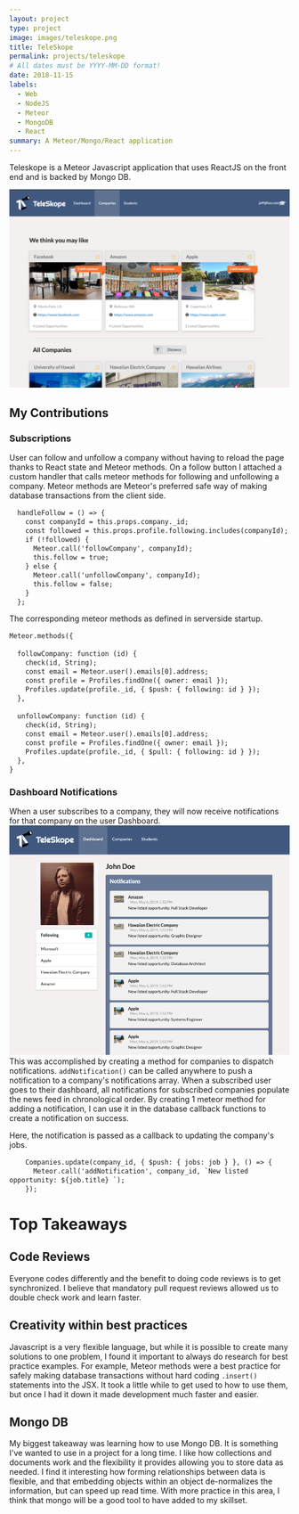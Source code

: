 ```yaml
---
layout: project
type: project
image: images/teleskope.png
title: TeleSkope
permalink: projects/teleskope
# All dates must be YYYY-MM-DD format!
date: 2018-11-15
labels:
  - Web
  - NodeJS
  - Meteor
  - MongoDB
  - React
summary: A Meteor/Mongo/React application
---
```


Teleskope is a Meteor Javascript application that uses ReactJS on the front end and is backed by Mongo DB.

<img class="ui huge rounded image" src="../images/teleskope.png">

## My Contributions

### Subscriptions
User can follow and unfollow a company without having to reload the page thanks to React state and Meteor methods. 
On a follow button I attached a custom handler that calls meteor methods for following and unfollowing a company. Meteor methods are 
Meteor's preferred safe way of making database transactions from the client side. 
```
  handleFollow = () => {
    const companyId = this.props.company._id;
    const followed = this.props.profile.following.includes(companyId);
    if (!followed) {
      Meteor.call('followCompany', companyId);
      this.follow = true;
    } else {
      Meteor.call('unfollowCompany', companyId);
      this.follow = false;
    }
  };
```
The corresponding meteor methods as defined in serverside startup. 
```
Meteor.methods({

  followCompany: function (id) {
    check(id, String);
    const email = Meteor.user().emails[0].address;
    const profile = Profiles.findOne({ owner: email });
    Profiles.update(profile._id, { $push: { following: id } });
  },

  unfollowCompany: function (id) {
    check(id, String);
    const email = Meteor.user().emails[0].address;
    const profile = Profiles.findOne({ owner: email });
    Profiles.update(profile._id, { $pull: { following: id } });
  },
}
```

### Dashboard Notifications
When a user subscribes to a company, they will now receive notifications for that company on the user Dashboard. 
<img class="ui huge rounded image" src="../images/teleskope-notifications.png">
This was accomplished by creating a method for companies to dispatch notifications. `addNotification()` can be called anywhere to push a notification to a company's notifications array.
When a subscribed user goes to their dashboard, all notifications for subscribed companies populate the news feed in chronological order. 
By creating 1 meteor method for adding a notification, I can use it in the database callback functions to create a notification on success. 

Here, the notification is passed as a callback to updating the company's jobs.
```
    Companies.update(company_id, { $push: { jobs: job } }, () => {
      Meteor.call('addNotification', company_id, `New listed opportunity: ${job.title} `);
    });
```





# Top Takeaways
## Code Reviews
Everyone codes differently and the benefit to doing code reviews is to get synchronized. I believe that mandatory pull request reviews allowed us to double check work and learn faster. 


## Creativity within best practices
Javascript is a very flexible language, but while it is possible to create many solutions to one problem, I found it important to always do research for best practice examples. For example, Meteor methods were a best practice for safely making database transactions without hard coding `.insert()` statements into the JSX. It took a little while to get used to how to use them, but once I had it down it made development much faster and easier.

## Mongo DB
My biggest takeaway was learning how to use Mongo DB. It is something I've wanted to use in a project for a long time. I like how collections and documents work and the flexibility it provides allowing you to store data as needed. I find it interesting how forming relationships between data is flexible, and that embedding objects within an object de-normalizes the information, but can speed up read time. With more practice in this area, I think that mongo will be a good tool to have added to my skillset. 


